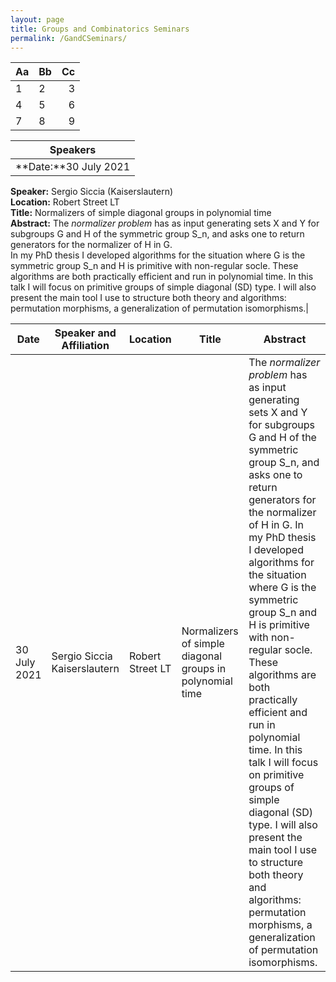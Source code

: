 ```yaml
---
layout: page
title: Groups and Combinatorics Seminars
permalink: /GandCSeminars/
---
```



|Aa|Bb|Cc|
|--|:-|-:|
|1|2|3|
|4|5|6|
|7|8|9| 

|Speakers                                        |
|------------------------------------------------|
|**Date:**30 July 2021<br>
**Speaker:** Sergio Siccia (Kaiserslautern)<br>
**Location:** Robert Street LT<br>
**Title:** Normalizers of simple diagonal groups in polynomial time<br>
**Abstract:** The *normalizer problem* has as input generating sets X and Y for subgroups G and H of the symmetric group S_n, and asks one to return generators for the normalizer of H in G.<br>
In my PhD thesis I developed algorithms for the situation where G is the symmetric group S_n and H is primitive with non-regular socle. These algorithms are both practically efficient and run in polynomial time. In this talk I will focus on primitive groups of simple diagonal (SD) type. I will also present the main tool I use to structure both theory and algorithms: permutation morphisms, a generalization of permutation isomorphisms.|

|Date|Speaker and Affiliation|Location|Title|Abstract|
|----|-----------------------|--------|-----|--------|
|30 July 2021|Sergio Siccia Kaiserslautern|Robert Street LT|Normalizers of simple diagonal groups in polynomial time|The *normalizer problem* has as input generating sets X and Y for subgroups G and H of the symmetric group S_n, and asks one to return generators for the normalizer of H in G. In my PhD thesis I developed algorithms for the situation where G is the symmetric group S_n and H is primitive with non-regular socle. These algorithms are both practically efficient and run in polynomial time. In this talk I will focus on primitive groups of simple diagonal (SD) type. I will also present the main tool I use to structure both theory and algorithms: permutation morphisms, a generalization of permutation isomorphisms.|


